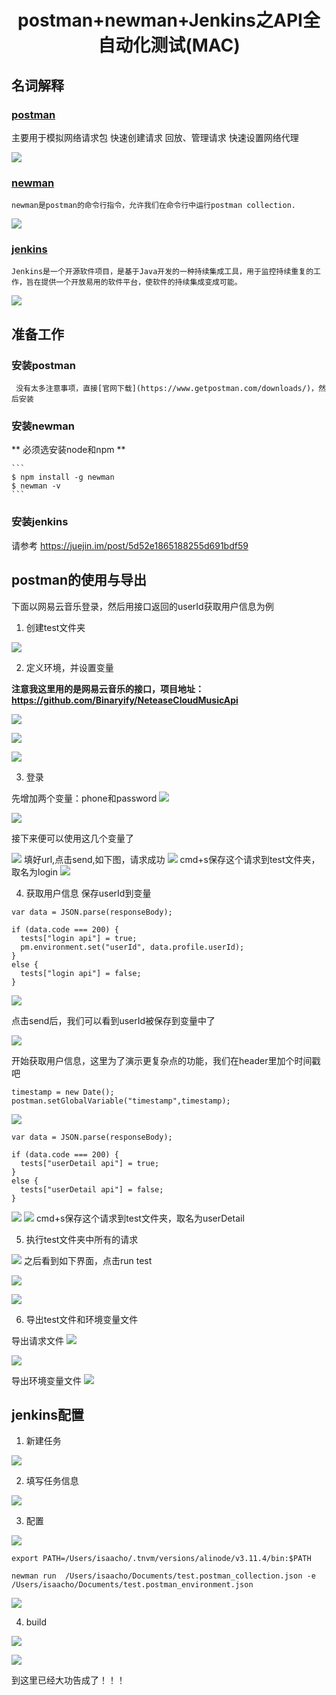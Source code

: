 
<h1 align="center">postman+newman+Jenkins之API全自动化测试(MAC)</h1>

## 名词解释
### [postman](https://www.getpostman.com/)
   主要用于模拟网络请求包 
   快速创建请求 
   回放、管理请求 
   快速设置网络代理 


![](https://user-gold-cdn.xitu.io/2019/8/14/16c8bd00e2740d6d)

### [newman](https://www.npmjs.com/package/newman)
    newman是postman的命令行指令，允许我们在命令行中运行postman collection.
    

![](https://user-gold-cdn.xitu.io/2019/8/14/16c8bd057c6d7e0f)

### [jenkins](https://jenkins.io/zh/)
    Jenkins是一个开源软件项目，是基于Java开发的一种持续集成工具，用于监控持续重复的工作，旨在提供一个开放易用的软件平台，使软件的持续集成变成可能。
    

![](https://user-gold-cdn.xitu.io/2019/8/14/16c8bd08320ae65b)


## 准备工作
### 安装postman
     没有太多注意事项，直接[官网下载](https://www.getpostman.com/downloads/)，然后安装
### 安装newman
** 必须选安装node和npm **

    ```
    $ npm install -g newman
    $ newman -v 
    ```
### 安装jenkins
请参考 https://juejin.im/post/5d52e1865188255d691bdf59
    

## postman的使用与导出
下面以网易云音乐登录，然后用接口返回的userId获取用户信息为例

1. 创建test文件夹

![](https://user-gold-cdn.xitu.io/2019/8/14/16c8bd0d2dd3b1b1)

2. 定义环境，并设置变量

**注意我这里用的是网易云音乐的接口，项目地址：https://github.com/Binaryify/NeteaseCloudMusicApi**

![](https://user-gold-cdn.xitu.io/2019/8/14/16c8bd3d17aaa8be)

![](https://user-gold-cdn.xitu.io/2019/8/14/16c8bd62b1bc7816)

![](https://user-gold-cdn.xitu.io/2019/8/14/16c8bd7703bcc8ce)

3. 登录

先增加两个变量：phone和password
![](https://user-gold-cdn.xitu.io/2019/8/14/16c8be0e7ebd61fc)

![](https://user-gold-cdn.xitu.io/2019/8/14/16c8be28dcbe6635?w=3172&h=1892&f=png&s=349050)

接下来便可以使用这几个变量了

![](https://user-gold-cdn.xitu.io/2019/8/14/16c8be3ad9908227)
填好url,点击send,如下图，请求成功
![](https://user-gold-cdn.xitu.io/2019/8/14/16c8be50b9493e7f)
cmd+s保存这个请求到test文件夹，取名为login
![](https://user-gold-cdn.xitu.io/2019/8/14/16c8be9ba75eb766)


4. 获取用户信息
保存userId到变量
```
var data = JSON.parse(responseBody);

if (data.code === 200) {
  tests["login api"] = true;
  pm.environment.set("userId", data.profile.userId);
}
else {
  tests["login api"] = false;
}
```
![](https://user-gold-cdn.xitu.io/2019/8/14/16c8bec8e320eeff)

点击send后，我们可以看到userId被保存到变量中了

![](https://user-gold-cdn.xitu.io/2019/8/14/16c8bedfcf7ca70a)

开始获取用户信息，这里为了演示更复杂点的功能，我们在header里加个时间戳吧
```
timestamp = new Date();
postman.setGlobalVariable("timestamp",timestamp);
```

![](https://user-gold-cdn.xitu.io/2019/8/14/16c8bf2a3e17e65c)
```
var data = JSON.parse(responseBody);

if (data.code === 200) {
  tests["userDetail api"] = true;
}
else {
  tests["userDetail api"] = false;
}
```
![](https://user-gold-cdn.xitu.io/2019/8/14/16c8bfab036c32af)
![](https://user-gold-cdn.xitu.io/2019/8/14/16c8bf3ebda5a296)
cmd+s保存这个请求到test文件夹，取名为userDetail

5. 执行test文件夹中所有的请求

![](https://user-gold-cdn.xitu.io/2019/8/14/16c8bf80d8a1e3c9)
之后看到如下界面，点击run test

![](https://user-gold-cdn.xitu.io/2019/8/14/16c8bf8814c52f87)

![](https://user-gold-cdn.xitu.io/2019/8/14/16c8bfb61d1f55ab)

6. 导出test文件和环境变量文件

导出请求文件
![](https://user-gold-cdn.xitu.io/2019/8/14/16c8bfccf196755d)

![](https://user-gold-cdn.xitu.io/2019/8/14/16c8bfd2169b9a50)

导出环境变量文件
![](https://user-gold-cdn.xitu.io/2019/8/14/16c8bfdbcfe06bdc)

## jenkins配置
1. 新建任务

![](https://user-gold-cdn.xitu.io/2019/8/14/16c8c00913e77324)

2. 填写任务信息

![](https://user-gold-cdn.xitu.io/2019/8/14/16c8c0166647a7a5)

3. 配置

![](https://user-gold-cdn.xitu.io/2019/8/14/16c8c0244094be8a)
```
export PATH=/Users/isaacho/.tnvm/versions/alinode/v3.11.4/bin:$PATH

newman run  /Users/isaacho/Documents/test.postman_collection.json -e /Users/isaacho/Documents/test.postman_environment.json

```

![](https://user-gold-cdn.xitu.io/2019/8/14/16c8c03d4713b46e)

4. build

![](https://user-gold-cdn.xitu.io/2019/8/14/16c8c061dd0c48f1)

![](https://user-gold-cdn.xitu.io/2019/8/14/16c8c05943f94b32)

到这里已经大功告成了！！！
